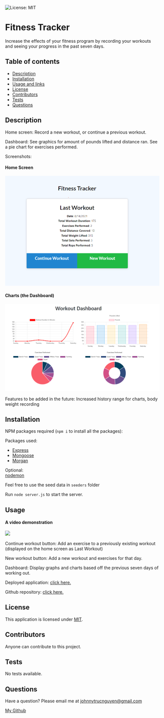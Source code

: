 ![License: MIT](https://img.shields.io/badge/License-MIT-yellow.svg)
# Fitness Tracker

Increase the effects of your fitness program by recording your workouts and seeing your progress in the past seven days.

## Table of contents
* [Description](#description)
* [Installation](#installation)
* [Usage and links](#usage)
* [License](#license)
* [Contributors](#contributors)
* [Tests](#tests)
* [Questions](#questions)

## Description

Home screen: Record a new workout, or continue a previous workout.

Dashboard: See graphics for amount of pounds lifted and distance ran.  See a pie chart for exercises performed.

Screenshots:

<h4> Home Screen </h4>
<img src = './public/images/readme/home_screen.png'>
<h4> Charts (the Dashboard) </h4>
<img src = './public/images/readme/charts.png'>

Features to be added in the future: Increased history range for charts, body weight recording

## Installation

NPM packages required (`npm i` to install all the packages):

Packages used:
<ul>
<li><a href="https://www.npmjs.com/package/express">Express</a></li>
<li><a href="https://www.npmjs.com/package/mongoose">Mongoose</a></li>
<li><a href="https://www.npmjs.com/package/morgan">Morgan</a></li>
</ul>

Optional:<br/>
[nodemon](https://www.npmjs.com/package/nodemon)

Feel free to use the seed data in `seeders` folder

Run `node server.js` to start the server.  

## Usage

<h4> A video demonstration </h4>
<img src = './public/images/readme/Fitness_Tracker.gif'>

Continue workout button: Add an exercise to a previously existing workout (displayed on the home screen as Last Workout)

New workout button: Add a new workout and exercises for that day.

Dashboard: Display graphs and charts based off the previous seven days of working out.

Deployed application: [click here.](#)

Github repository: [click here.](https://github.com/NguyenJohnnyT/fitness-tracker)

## License

This application is licensed under [MIT]((https://opensource.org/licenses/MIT)).

## Contributors

Anyone can contribute to this project.

## Tests

No tests available.

## Questions
Have a question? Please email me at johnnytrucnguyen@gmail.com

[My Github](https://www.github.com/nguyenjohnnyt)